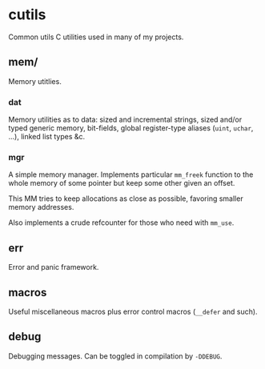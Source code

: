 # cutils

Common utils C utilities used in many of my projects.

## mem/

Memory utitlies.

### dat

Memory utilities as to data: sized and incremental strings, sized and/or typed
generic memory, bit-fields, global register-type aliases (`uint`, `uchar`, ...), 
linked list types &c.

### mgr

A simple memory manager. Implements particular `mm_freek` function to the whole
memory of some pointer but keep some other given an offset.

This MM tries to keep allocations as close as possible, favoring smaller memory
addresses.

Also implements a crude refcounter for those who need with `mm_use`.

## err

Error and panic framework.

## macros

Useful miscellaneous macros plus error control macros (`__defer` and such).

## debug

Debugging messages. Can be toggled in compilation by `-DDEBUG`.
